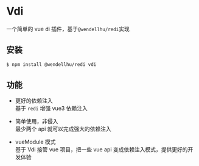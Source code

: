 # Vdi

一个简单的 vue di 插件，基于`@wendellhu/redi`实现

## 安装

```bash
$ npm install @wendellhu/redi vdi
```

## 功能

-   更好的依赖注入  
    基于 `redi` 增强 vue3 依赖注入

-   简单使用，非侵入  
    最少两个 api 就可以完成强大的依赖注入

-   vueModule 模式  
    基于 Vdi 接管 vue 项目，把一些 vue api 变成依赖注入模式，提供更好的开发体验
